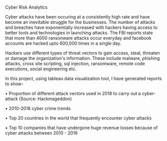Cyber Risk Analytics

Cyber attacks have been occuring at a consistently high rate and have become an inevitable struggle for the businesses. The number of attacks and breaches have exponentially increased with hackers having access to better tools and technologies in launching attacks. The FBI reports state that more than 4000 ransonware attacks occur everyday and facebook accounts are hacked upto 600,000 times in a single day. 

Hackers use different types of threat vectors to gain access, steal, threaten or damage the organization's information. These include malware, phishing attacks, cross site scripting, sql injection, ransomware, remote code executions, social engineering etc. 

In this project, using tableau data visualization tool, I have generated reports to show-

•	Proportion of different attack vectors used in 2018 to carry out a cyber-attack (Source: Hackmageddon)

•	2010-2018 cyber crime trends

•	Top 20 countries in the world that frequently encounter cyber attacks

•	Top 10 companies that have undergone huge revenue losses because of cyber attacks between 2010 - 2019

